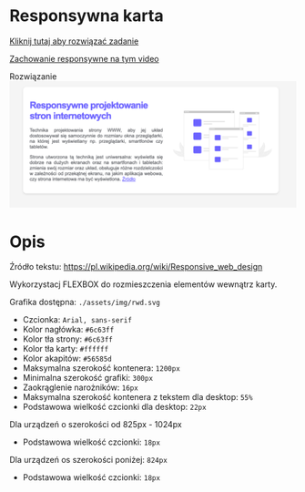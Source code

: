 # Responsywna karta
[Kliknij tutaj aby rozwiązać zadanie](https://githubbox.com/Publishing-School/css-responsywna-karta)

[Zachowanie responsywne na tym video](https://youtu.be/otTYECK6Tb0)

Rozwiązanie
![image info](./zadanie.png)

# Opis
Źródło tekstu:
https://pl.wikipedia.org/wiki/Responsive_web_design

Wykorzystacj FLEXBOX do rozmieszczenia elementów wewnątrz karty.

Grafika dostępna: `./assets/img/rwd.svg`

* Czcionka: `Arial, sans-serif`
* Kolor nagłówka: `#6c63ff`
* Kolor tła strony: `#6c63ff`
* Kolor tła karty: `#ffffff`
* Kolor akapitów: `#56585d`
* Maksymalna szerokość kontenera: `1200px`
* Minimalna szerokość grafiki: `300px`
* Zaokrąglenie narożników: `16px`
* Maksymalna szerokość kontenera z tekstem dla desktop: `55%`
* Podstawowa wielkość czcionki dla desktop: `22px`

Dla urządzeń o szerokości od 825px - 1024px
* Podstawowa wielkość czcionki: `18px`

Dla urządzeń os szerokości poniżej: `824px`
* Podstawowa wielkość czcionki: `18px`
